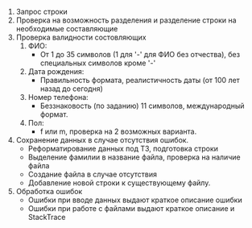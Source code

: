 1. Запрос строки
2. Проверка на возможность разделения и разделение строки на необходимые составляющие
3. Проверка валидности состовляющих
    1. ФИО:
		* От 1 до 35 символов (1 для '-' для ФИО без отчества), без специальных символов кроме '-'
	2. Дата рождения:
		* Правильность формата, реалистичность даты (от 100 лет назад до сегодня)
	3. Номер телефона:
		* Беззнаковость (по заданию) 11 символов, международный формат.
	4. Пол:
		* f или m, проверка на 2 возможных варианта.
4. Сохранение данных в случае отсутствия ошибок.
	* Реформатирование данных под ТЗ, подготовка строки
	* Выделение фамилии в название файла, проверка на наличие файла
	* Создание файла в случае отсутствия
	* Добавление новой строки к существующему файлу.
5. Обработка ошибок
	* Ошибки при вводе данных выдают краткое описание ошибки
	* Ошибки при работе с файлами выдают краткое описание и StackTrace
